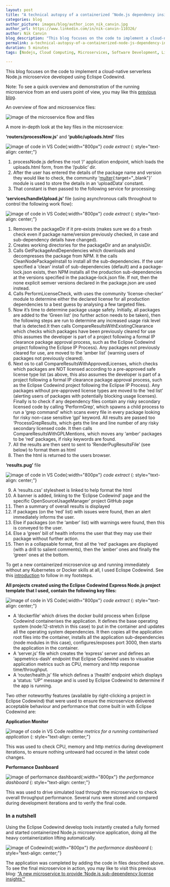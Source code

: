 ```yaml
---
layout: post
title: "A technical autopsy of a containerized ‘Node.js dependency insights’ microservice application"
categories: blog
author_picture: images/blog/author_icon_nik_canvin.jpg
author_url: https://www.linkedin.com/in/nik-canvin-110326/
author: Nik Canvin
blog_description: "This blog focuses on the code to implement a cloud-native serverless Node.js microservice developed using Eclispe Codewind."
permalink: a-technical-autopsy-of-a-containerized-node-js-dependency-insights-microservice-application.html
duration: 5 minutes
tags: [Nodejs, Cloud Computing, Microservices, Software Development, Licensing]

---
```

This blog focuses on the code to implement a cloud-native serverless Node.js microservice developed using Eclispe Codewind.

Note: To see a quick overview and demonstration of the running microservice from an end users point of view, you may like this [previous blog](/codewind/a-new-microservice-to-provide-node-js-sub-dependency-license-insights.html).

An overview of flow and microservice files:

![image of the microservice flow and files](images/blog/technicalautopsy_1.gif)

A more in-depth look at the key files in the microservice:

**‘routers/processNow.js’** and **‘public/uploads.html’** files

![image of code in VS Code](images/blog/technicalautopsy_2.png){:width="800px"}
*code extract*
{: style="text-align: center;"}

1. processNode.js defines the root ‘/‘ application endpoint, which loads the uploads.html form, from the ‘/public’ dir.
2. After the user has entered the details of the package name and version they would like to check, the community ‘[multer](https://www.npmjs.com/package/multer){:target="_blank"}’ module is used to store the details in an ‘uploadData’ constant.
3. That constant is then passed to the following service for processing:

**‘services/handleUpload.js’** file (using asynchronous calls throughout to control the following work flow):

![image of code in VS Code](images/blog/technicalautopsy_3.png){:width="800px"}
*code extract*
{: style="text-align: center;"}

1. Removes the packageDir if it pre-exists (makes sure we do a fresh check even if package name/version previously checked, in case and sub-dependency details have changed).
2. Creates working directories for the packageDir and an analysisDir.
3. Calls GetPackageAndDependencies which downloads and decompresses the package from NPM. It the calls CleanNodePackageInstall to install all the sub-dependencies. If the user specified a ‘clean’ install of sub-dependencies (default) and a package-lock.json exists, then NPM installs all the production sub-dependencies at the versions specified in the package-lock.json file. If not, then the none explicit semver versions declared in the package.json are used instead.
4. Calls PerformLicenseCheck, with uses the community ‘license-checker’ module to determine either the declared license for all production dependencies to a best guess by analysing a few targeted files.
5. Now it’s time to determine package usage safety. Initially, all packages are added to the ‘Green list’ (no further action needs to be taken), then the following steps are run to determine any increased usage risk level that is detected.It then calls CompareResultsWithExistingClearance which checks which packages have been previously cleared for use (this assumes the developer is part of a project following a formal IP clearance package approval process, such as the Eclipse Codewind project following the Eclipse IP Process). Any packages not previously cleared for use, are moved to the ‘amber list’ (warning users of packages not previously cleared).
6. Next os to call CompareResultsWithApprovedLicenses, which checks which packages are NOT licensed according to a pre-approved safe license type list (as above, this also assumes the developer is part of a project following a formal IP clearance package approval process, such as the Eclipse Codewind project following the Eclipse IP Process). Any packages without pre-approved license types are moved to the ‘red list’ (alerting users of packages with potentially blocking usage licenses). Finally is to check if any dependency files contain any risky secondary licensed code by calling ‘PerformGrep’, which spawns a child process to run a ‘grep command’ which scans every file in every package looking for risky non-case sensitive ‘gpl’ keyword. All results are passed too ‘ProcessGrepResults, which gets the line and line number of any risky secondary licensed code. It then calls CompareResultsWithGPLMentions, which moves any ‘amber’ packages to be ‘red’ packages, if risky keywords are found.
7. All the results are then sent to sent to ‘RenderPugResultsFile’ (see below) to format them as html
8. Then the html is returned to the users browser.

**‘results.pug’** file

![image of code in VS Code](images/blog/technicalautopsy_4.png){:width="800px"}
*code extract*
{: style="text-align: center;"}

9. A ‘results.css’ stylesheet is linked to help format the html
10. A banner is added, linking to the ‘Eclipse Codewind’ page and the specific OpenSourceUsageManager’ project GitHub page
11. Then a summary of overall results is displayed
12. If packages (on the ‘red’ list) with issues were found, then an alert immediately informs the user.
13. Else if packages (on the ‘amber’ list) with warnings were found, then this is conveyed to the user.
14. Else a ‘green’ bill of health informs the user that they may use their package without further action.
15. Then in a collapsable format, first all the ‘red’ packages are displayed (with a drill to salient comments), then the ‘amber’ ones and finally the ‘green’ ones at the bottom.

To get a new containerized microservice up and running immediately without any Kubernetes or Docker skills at all, I used Eclispe Codewind. See this [introduction](/codewind/introduction-to-eclipse-codewind-build-high-quality-cloud-native-applications-faster.html) to follow in my footsteps.

**All projects created using the Eclipse Codewind Express Node.js project template that I used, contain the following key files:**

![image of code in VS Code](images/blog/technicalautopsy_5.png){:width="800px"}
*code extract*
{: style="text-align: center;"}

- A ‘dockerfile’ which drives the docker build process when Eclipse Codewind containerises the application. It defines the base operating system (node:12-stretch in this case) to put in the container and updates all the operating system dependencies. It then copies all the application root files into the container, installs all the application sub-dependencies (node modules in this case), configures/exposes port 3000, then starts the application in the container.
- A ‘server.js’ file which creates the ‘express’ server and defines an ‘appmetrics-dash’ endpoint that Eclipse Codewind uses to visualise application metrics such as CPU, memory and http response time/throughput.
- A ‘router/health.js’ file which defines a ‘/health’ endpoint which displays a ‘status: ‘UP” message and is used by Eclipse Codewind to determine if the app is running.

Two other noteworthy features (available by right-clicking a project in Eclipse Codewind) that were used to ensure the microservice delivered acceptable behaviour and performance that come built in with Eclipse Codewind are:

**Application Monitor**

![image of code in VS Code](images/blog/technicalautopsy_6.gif)
*realtime metrics for a running containerised application*
{: style="text-align: center;"}

This was used to check CPU, memory and http metrics during development iterations, to ensure nothing untoward had occured in the latest code changes.

**Performance Dashboard**

![image of performance dashboard](images/blog/technicalautopsy_7.png){:width="800px"}
*the performance dashboard*
{: style="text-align: center;"}

This was used to drive simulated load through the microservice to check overall throughput performance. Several runs were stored and compared during development iterations and to verify the final code.

### In a nutshell
Using the Eclipse Codewind develop tools instantly created a fully formed and started containerized Node.js microservice application, doing all the heavy containerization lifting automatically.

![image of Codewind](images/blog/technicalautopsy_8.png){:width="800px"}
*the performance dashboard*
{: style="text-align: center;"}

The application was completed by adding the code in files described above.
To see the final microservice in action, you may like to visit this previous blog: [“A new microservice to provide ‘Node.js sub-dependency license insights’”](/codewind/a-new-microservice-to-provide-node-js-sub-dependency-license-insights.html)